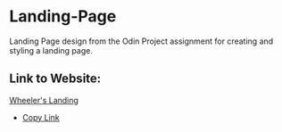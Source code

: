 # Landing-Page

Landing Page design from the Odin Project assignment for creating and styling a landing page.

## Link to Website:

[Wheeler's Landing](https://wknight19.github.io/Landing-Page/)

- [Copy Link](https://wknight19.github.io/Landing-Page/)

